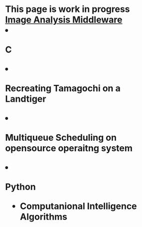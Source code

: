 <h1>This page is work in progress <br/><a href="https://github.com/lfmvit>Programmer</a>,

<h2>👨‍💻 Software Development Projects:</h2>

- <b>Data Structures and Algorithms </b>
- <b>Full Stack Web App based on Microservices Architecture (Spring Framework, React, MongoDb, Docker)</b>
  - [Image Analysis Middleware](https://github.com/) 

- <b>C</b>
 - Recreating Tamagochi on a Landtiger
 - Multiqueue Scheduling on opensource operaitng system

- <b>Python</b>
  - Computanional Intelligence Algorithms
